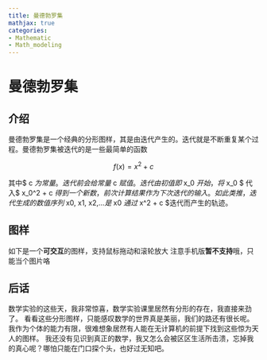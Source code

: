 ```yaml
---
title: 曼德勃罗集
mathjax: true
categories:
- Mathematic
- Math_modeling
---
```


# 曼德勃罗集

## 介绍
曼德勃罗集是一个经典的分形图样，其是由迭代产生的。迭代就是不断重复某个过程。曼德勃罗集被迭代的是一些最简单的函数

<!--more-->

$$ f(x) = x^2 + c $$

其中$ c $为常量。迭代前会给常量$ c $赋值。
迭代由初值即$ x_0 $开始，将$ x_0 $  代入$ x_0^2 + c $得到一个新数，前次计算结果作为下次迭代的输入。
如此类推，迭代生成的数值序列$ x0, x1, x2,...$是$ x0 $通过$ x^2 + c $迭代而产生的轨迹。

## 图样
如下是一个**可交互**的图样，支持鼠标拖动和滚轮放大
注意手机版**暂不支持**哦，只能当个图片咯
<html>
<head>
	<meta charset="UTF-8">
	<title>Mandelbrot Set</title>
</head>
<body>
	<canvas id="canvas"></canvas>
	<script type="text/javascript">
		// 获取画布和上下文
		const canvas = document.getElementById('canvas');
		const ctx = canvas.getContext('2d');
		// 设置画布尺寸
		canvas.width = 400;
		canvas.height = 400;
		if (/Mobi|Android|iPhone/i.test(navigator.userAgent)) {
            canvas.height = 290;
            canvas.width = 290;
        }
		// 设置缩放参数
		let zoomFactor = 2.2;
		let centerX = -0.5;
		let centerY = 0;
		// 计算像素点对应的复数值
		function calculatePoint(x, y) {
			const real = centerX + (x - canvas.width / 2) / (canvas.width / 4) / zoomFactor;
			const imag = centerY + (y - canvas.height / 2) / (canvas.height / 4) / zoomFactor;
			return { real, imag };
		}
		// 绘制曼德勃罗集
		function drawMandelbrotSet() {
			// 创建图像数据
			const imageData = ctx.createImageData(canvas.width, canvas.height);
			// 遍历每个像素点
			for (let y = 0; y < canvas.height; y++) {
				for (let x = 0; x < canvas.width; x++) {
					// 计算像素点对应的复数值
					const { real, imag } = calculatePoint(x, y);
					// 计算曼德勃罗集的迭代次数
					let zReal = 0;
					let zImag = 0;
					let i = 0;
					for (; i < 300; i++) {
						const zRealNew = zReal * zReal - zImag * zImag + real;
						const zImagNew = 2 * zReal * zImag + imag;
						if (zRealNew * zRealNew + zImagNew * zImagNew > 4) {
							break;
						}
						zReal = zRealNew;
						zImag = zImagNew;
					}
					// 将迭代次数映射到颜色值
					const index = (y * canvas.width + x) * 4;
					imageData.data[index] = i;
					imageData.data[index + 1] = i;
					imageData.data[index + 2] = i;
					imageData.data[index + 3] = 255;
				}
			}
			// 绘制图像数据到画布上
			ctx.putImageData(imageData, 0, 0);
		}
		// 绘制初始曼德勃罗集
		drawMandelbrotSet();
		// 记录当前的鼠标状态
		let isDragging = false;
		let lastX, lastY;
        		// 监听鼠标按下事件
		canvas.addEventListener('mousedown', event => {
			isDragging = true;
			lastX = event.clientX;
			lastY = event.clientY;
		});
		function moveCenter(deltaX, deltaY){
			centerX -= deltaX / (canvas.width / 4) / zoomFactor;
			centerY -= deltaY / (canvas.height / 4) / zoomFactor;
		};
		// 监听鼠标移动事件
		canvas.addEventListener('mousemove', event => {
			if (isDragging) {
				const deltaX = event.clientX - lastX;
				const deltaY = event.clientY - lastY;
				lastX = event.clientX;
				lastY = event.clientY;
				// 更新中心点坐标
				centerX -= deltaX / (canvas.width / 4) / zoomFactor;
				centerY -= deltaY / (canvas.height / 4) / zoomFactor;
				// 重新绘制曼德勃罗集
				drawMandelbrotSet();
			}
		});
		// 监听鼠标释放事件
		canvas.addEventListener('mouseup', () => {
			isDragging = false;
		});
		// 监听鼠标滚轮事件
		canvas.addEventListener('wheel', event => {
			const delta = event.deltaY > 0 ? -0.1 : 0.1;
			zoomFactor *= 1 + delta;
			// 计算缩放中心点的复数值
			const { real, imag } = calculatePoint(canvas.width / 2, canvas.height / 2);
			centerX = real;
			centerY = imag;
			// 重新绘制曼德勃罗集
			drawMandelbrotSet();
			// 阻止默认滚动事件
			event.preventDefault();
		});
	</script>
</body>
</html>

## 后话
数学实验的这些天，我非常惊喜，数学实验课里居然有分形的存在，我直接来劲了。
看看这些分形图样，只能感叹数学的世界真是美丽，我们的路还有很长呢。我作为个体的能力有限，很难想象居然有人能在无计算机的前提下找到这些惊为天人的图样。
我还没有见识到真正的数学，我又怎么会被区区生活所击溃，忘掉我的真心呢？哪怕只能在门口探个头，也好过无知吧。